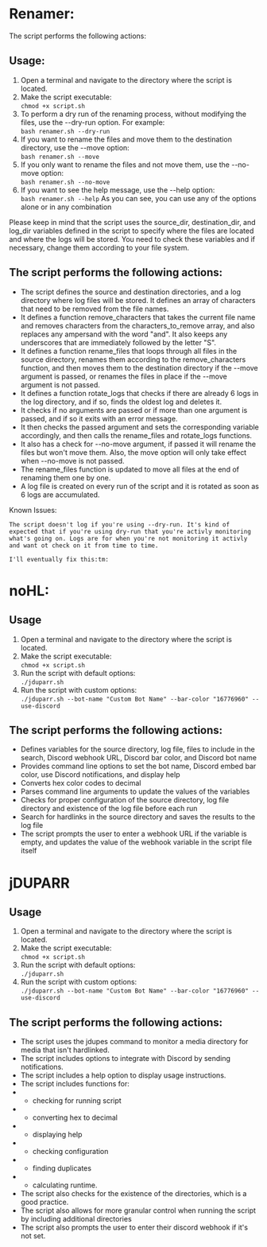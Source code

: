 # Renamer:

The script performs the following actions:

## Usage:
1. Open a terminal and navigate to the directory where the script is located.
2. Make the script executable:
  <br>`chmod +x script.sh`
3. To perform a dry run of the renaming process, without modifying the files, use the --dry-run option. For example:
    <br>`bash renamer.sh --dry-run`
4. If you want to rename the files and move them to the destination directory, use the --move option:
    <br>`bash renamer.sh --move`
5. If you only want to rename the files and not move them, use the --no-move option:
    <br>`bash renamer.sh --no-move`
6. If you want to see the help message, use the --help option:
    <br>`bash renamer.sh --help`
As you can see, you can use any of the options alone or in any combination

Please keep in mind that the script uses the source_dir, destination_dir, and log_dir variables defined in the script to specify where the files are located and where the logs will be stored. You need to check these variables and if necessary, change them according to your file system.
## The script performs the following actions:

* The script defines the source and destination directories, and a log directory where log files will be stored.
It defines an array of characters that need to be removed from the file names.
* It defines a function remove_characters that takes the current file name and removes characters from the characters_to_remove array, and also replaces any ampersand with the word "and". It also keeps any underscores that are immediately followed by the letter "S".
* It defines a function rename_files that loops through all files in the source directory, renames them according to the remove_characters function, and then moves them to the destination directory if the --move argument is passed, or renames the files in place if the --move argument is not passed.
* It defines a function rotate_logs that checks if there are already 6 logs in the log directory, and if so, finds the oldest log and deletes it.
* It checks if no arguments are passed or if more than one argument is passed, and if so it exits with an error message.
* It then checks the passed argument and sets the corresponding variable accordingly, and then calls the rename_files and rotate_logs functions.
* It also has a check for --no-move argument, if passed it will rename the files but won't move them. Also, the move option will only take effect when --no-move is not passed.
* The rename_files function is updated to move all files at the end of renaming them one by one.
* A log file is created on every run of the script and it is rotated as soon as 6 logs are accumulated.

Known Issues:
```
The script doesn't log if you're using --dry-run. It's kind of expected that if you're using dry-run that you're activly monitoring what's going on. Logs are for when you're not monitoring it activly and want ot check on it from time to time.

I'll eventually fix this:tm:
```
# noHL:

## Usage

  1. Open a terminal and navigate to the directory where the script is located.
  2. Make the script executable:
    <br>`chmod +x script.sh`
  3. Run the script with default options:
    <br>`./jduparr.sh`
  4. Run the script with custom options:
    <br>`./jduparr.sh --bot-name "Custom Bot Name" --bar-color "16776960" --use-discord`

## The script performs the following actions:

* Defines variables for the source directory, log file, files to include in the search, Discord webhook URL, Discord bar color, and Discord bot name
* Provides command line options to set the bot name, Discord embed bar color, use Discord notifications, and display help
* Converts hex color codes to decimal
* Parses command line arguments to update the values of the variables
* Checks for proper configuration of the source directory, log file directory and existence of the log file before each run
* Search for hardlinks in the source directory and saves the results to the log file
* The script prompts the user to enter a webhook URL if the variable is empty, and updates the value of the webhook variable in the script file itself

# jDUPARR
## Usage
   
  1. Open a terminal and navigate to the directory where the script is located.
  2. Make the script executable:
    <br>`chmod +x script.sh`
  3. Run the script with default options:
    <br>`./jduparr.sh`
  4. Run the script with custom options:
    <br>`./jduparr.sh --bot-name "Custom Bot Name" --bar-color "16776960" --use-discord`
## The script performs the following actions:

* The script uses the jdupes command to monitor a media directory for media that isn't hardlinked.
* The script includes options to integrate with Discord by sending notifications.
* The script includes a help option to display usage instructions.
* The script includes functions for:
* * checking for running script
* * converting hex to decimal
* * displaying help
* * checking configuration
* * finding duplicates
* * calculating runtime.
* The script also checks for the existence of the directories, which is a good practice.
* The script also allows for more granular control when running the script by including additional directories
* The script also prompts the user to enter their discord webhook if it's not set.
